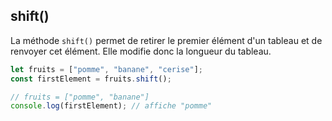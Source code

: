 ## shift()
La méthode `shift()` permet de retirer le premier élément d'un tableau et de renvoyer cet élément. Elle  modifie donc la longueur du tableau.

```js
let fruits = ["pomme", "banane", "cerise"]; 
const firstElement = fruits.shift();

// fruits = ["pomme", "banane"]
console.log(firstElement); // affiche "pomme"
```